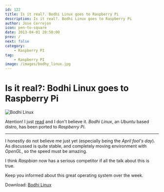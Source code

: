 ```yaml
---
id: 122
title: Is it real?. Bodhi Linux goes to Raspberry Pi
description: Is it real?. Bodhi Linux goes to Raspberry Pi
author: Jose Cerrejon
icon: pen-to-square
date: 2013-04-01 20:50:00
prev: /
next: false
category:
    - Raspberry PI
tag:
    - Raspberry PI
image: /images/bodhy_linux.jpg
---
```


# Is it real?: Bodhi Linux goes to Raspberry Pi

![Bodhi Linux](/images/bodhy_linux.jpg)

Atention! I just [read](https://plus.google.com/100130971560879475093/posts/aroZf63DNPL) and I don't believe it. _Bodhi Linux_, an _Ubuntu_ based distro, has been ported to _Raspberry Pi_.

---

I honestly do not believe me just yet (especially being the _April fool's day_). As discussed is quite stable, and completely moving environment with _OpenGL_, so the speed must be amazing.

I think _Raspbian_ now has a serious competitor if all the talk about this is true.

Keep you informed about this great operating system over the week.

Download: [Bodhi Linux](https://www.bodhilinux.com/downloads_mobile.php)
